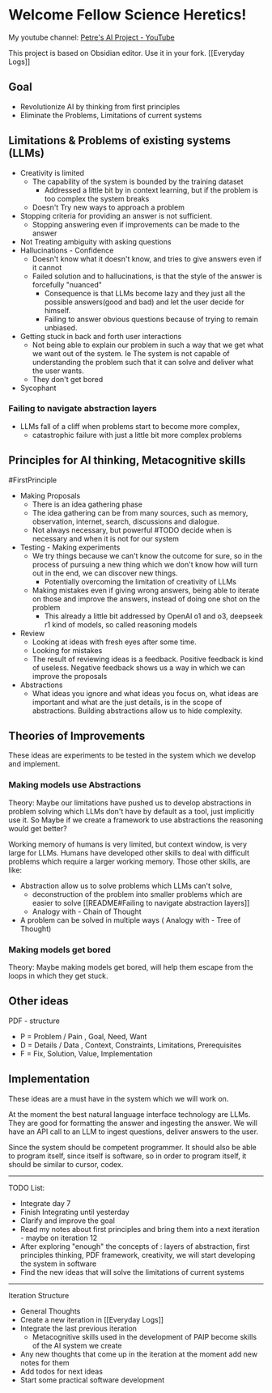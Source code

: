 # Welcome Fellow Science Heretics!
My youtube channel: [Petre's AI Project - YouTube](https://www.youtube.com/@P.A.I.P)

This project is based on Obsidian editor. Use it in your fork.
[[Everyday Logs]]
## Goal
- Revolutionize AI by thinking from first principles
- Eliminate the Problems, Limitations of current systems

## Limitations & Problems of existing systems (LLMs)
- Creativity is limited
	- The capability of the system is bounded by the training dataset
		- Addressed a little bit by in context learning, but if the problem is too complex the system breaks
	- Doesn't Try new ways to approach a problem
- Stopping criteria for providing an answer is not sufficient. 
	- Stopping answering even if improvements can be made to the answer
- Not Treating ambiguity with asking questions
- Hallucinations - Confidence
	- Doesn't know what it doesn't know, and tries to give answers even if it cannot
	- Failed solution and to hallucinations, is that the style of the answer is forcefully "nuanced"
		- Consequence is that LLMs become lazy and they just all the possible answers(good and bad) and let the user decide for himself.
		- Failing to answer obvious questions because of trying to remain unbiased. 
- Getting stuck in back and forth user interactions
	- Not being able to explain our problem in such a way that we get what we want out of the system. Ie The system is not capable of understanding the problem such that it can solve and deliver what the user wants.
	- They don't get bored
- Sycophant

### Failing to navigate abstraction layers
- LLMs fall of a cliff when problems start to become more complex, 
	- catastrophic failure with just a little bit more complex problems

## Principles for AI thinking, Metacognitive skills

#FirstPrinciple

- Making Proposals
	- There is an idea gathering phase
	- The idea gathering can be from many sources, such as memory, observation, internet, search, discussions and dialogue. 
	- Not always necessary, but powerful #TODO decide when is necessary and when it is not for our system
- Testing - Making experiments
	- We try things because we can't know the outcome for sure, so in the process of pursuing a new thing which we don't know how will turn out in the end, we can discover new things.
		- Potentially overcoming the limitation of creativity of LLMs
	- Making mistakes even if giving wrong answers, being able to iterate on those and improve the answers, instead of doing one shot on the problem
		- This already a little bit addressed by OpenAI o1 and o3, deepseek r1 kind of models, so called reasoning models
- Review 
	- Looking at ideas with fresh eyes after some time.
	- Looking for mistakes
	- The result of reviewing ideas is a feedback. Positive feedback is kind of useless. Negative feedback shows us a way in which we can improve the proposals 
- Abstractions
	- What ideas you ignore and what ideas you focus on, what ideas are important and what are the just details, is in the scope of abstractions. Building abstractions allow us to hide complexity.

## Theories of Improvements
These ideas are experiments to be tested in the system which we develop and implement.

### Making models use Abstractions
Theory: Maybe our limitations have pushed us to develop abstractions in problem solving which LLMs don't have by default as a tool, just implicitly use it. So Maybe if we create a framework to use abstractions the reasoning would get better?

Working memory of humans is very limited, but context window, is very large for LLMs. Humans have developed other skills to deal with difficult problems which require a larger working memory. Those other skills, are like:
- Abstraction allow us to solve problems which LLMs can't solve, 
	- deconstruction of the problem into smaller problems which are easier to solve [[README#Failing to navigate abstraction layers]]
	- Analogy with - Chain of Thought 
- A problem can be solved in multiple ways ( Analogy with - Tree of Thought)

### Making models get bored
Theory: Maybe making models get bored, will help them escape from the loops in which they get stuck.


## Other ideas 
PDF - structure
- P = Problem / Pain , Goal, Need, Want
- D = Details / Data , Context, Constraints, Limitations, Prerequisites
- F = Fix, Solution, Value, Implementation

## Implementation
These ideas are a must have in the system which we will work on.

At the moment the best natural language interface technology are LLMs. They are good for formatting the answer and ingesting the answer. We will have an API call to an LLM to ingest questions, deliver answers to the user.

Since the system should be competent programmer. It should also be able to program itself, since itself is software, so in order to program itself, it should be similar to cursor, codex. 


--- 

TODO List:
- Integrate day 7
- Finish Integrating until yesterday
- Clarify and improve the goal
- Read my notes about first principles and bring them into a next iteration - maybe on iteration 12
- After exploring "enough" the concepts of : layers of abstraction, first principles thinking, PDF framework, creativity, we will start developing the system in software
- Find the new ideas that will solve the limitations of current systems

--- 

Iteration Structure
- General Thoughts
- Create a new iteration in [[Everyday Logs]]
- Integrate the last previous iteration
	- Metacognitive skills used in the development of PAIP become skills of the AI system we create
- Any new thoughts that come up in the iteration at the moment add new notes for them
- Add todos for next ideas
- Start some practical software development